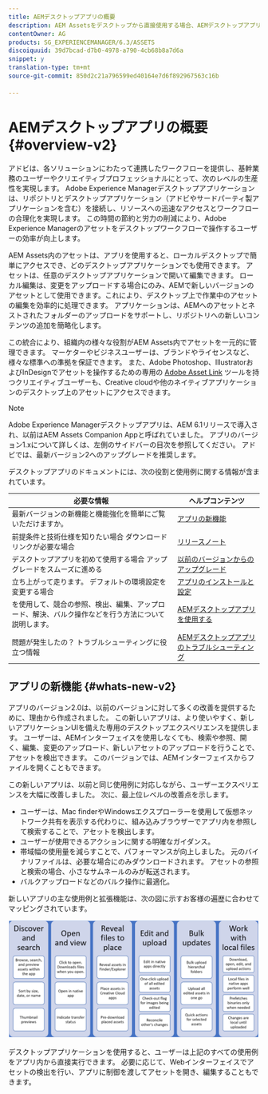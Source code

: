 ```yaml
---
title: AEMデスクトップアプリの概要
description: AEM Assetsをデスクトップから直接使用する場合、AEMデスクトップアプリを使用してクリエイティブユーザーのアセット管理ワークフローを最適化する方法について説明します。
contentOwner: AG
products: SG_EXPERIENCEMANAGER/6.3/ASSETS
discoiquuid: 39d7bcad-d7b0-4978-a790-4cb68b8a7d6a
snippet: y
translation-type: tm+mt
source-git-commit: 850d2c21a796599ed40164e7d6f892967563c16b

---
```



# AEMデスクトップアプリの概要 {#overview-v2}

アドビは、各ソリューションにわたって連携したワークフローを提供し、基幹業務のユーザーやクリエイティブプロフェッショナルにとって、次のレベルの生産性を実現します。 Adobe Experience Managerデスクトップアプリケーションは、リポジトリとデスクトップアプリケーション（アドビやサードパーティ製アプリケーションを含む）を接続し、リソースへの迅速なアクセスとワークフローの合理化を実現します。 この時間の節約と労力の削減により、Adobe Experience Managerのアセットをデスクトップワークフローで操作するユーザーの効率が向上します。

AEM Assets内のアセットは、アプリを使用すると、ローカルデスクトップで簡単にアクセスでき、どのデスクトップアプリケーションでも使用できます。 アセットは、任意のデスクトップアプリケーションで開いて編集できます。 ローカル編集は、変更をアップロードする場合にのみ、AEMで新しいバージョンのアセットとして使用できます。これにより、デスクトップ上で作業中のアセットの編集を効率的に処理できます。 アプリケーションは、AEMへのアセットとネストされたフォルダーのアップロードをサポートし、リポジトリへの新しいコンテンツの追加を簡略化します。

この統合により、組織内の様々な役割がAEM Assets内でアセットを一元的に管理できます。 マーケターやビジネスユーザーは、ブランドやライセンスなど、様々な標準への準拠を保証できます。 また、Adobe Photoshop、IllustratorおよびInDesignでアセットを操作するための専用の [Adobe Asset Link](https://www.adobe.com/marketing/experience-manager-assets/adobe-asset-link.html) ツールを持つクリエイティブユーザーも、Creative cloudや他のネイティブアプリケーションのデスクトップ上のアセットにアクセスできます。

>[!NOTE]
>
>Adobe Experience Managerデスクトップアプリは、AEM 6.1リリースで導入され、以前はAEM Assets Companion Appと呼ばれていました。 アプリのバージョン1.xについて詳しくは、左側のサイドバーの目次を参照してください。 アドビでは、最新バージョン2へのアップグレードを推奨します。

デスクトップアプリのドキュメントには、次の役割と使用例に関する情報が含まれています。

| 必要な情報 | ヘルプコンテンツ |
|-------------------------------------------------------------------------------------------------------|------------------------------------------------------------|
| 最新バージョンの新機能と機能強化を簡単にご覧いただけますか。 | [アプリの新機能](#whats-new-v2) |
| 前提条件と技術仕様を知りたい場合 ダウンロードリンクが必要な場合 | [リリースノート](release-notes.md) |
| デスクトップアプリを初めて使用する場合 アップグレードをスムーズに進める | [以前のバージョンからのアップグレード](install-upgrade.md#upgrade-from-previous-version) |
| 立ち上がって走ります。 デフォルトの環境設定を変更する場合 | [アプリのインストールと設定](install-upgrade.md) |
| を使用して、競合の参照、検出、編集、アップロード、解決、バルク操作などを行う方法について説明します。 | [AEMデスクトップアプリを使用する](using.md) |
| 問題が発生したの？ トラブルシューティングに役立つ情報 | [AEMデスクトップアプリのトラブルシューティング](troubleshoot.md) |

## アプリの新機能 {#whats-new-v2}

アプリのバージョン2.0は、以前のバージョンに対して多くの改善を提供するために、理由から作成されました。 この新しいアプリは、より使いやすく、新しいアプリケーションUIを備えた専用のデスクトップエクスペリエンスを提供します。 ユーザーは、AEMインターフェイスを使用しなくても、検索や参照、開く、編集、変更のアップロード、新しいアセットのアップロードを行うことで、アセットを検出できます。 このバージョンでは、AEMインターフェイスからファイルを開くこともできます。

この新しいアプリは、以前と同じ使用例に対応しながら、ユーザーエクスペリエンスを大幅に改善しました。 次に、最上位レベルの改善点を示します。

* ユーザーは、Mac finderやWindowsエクスプローラーを使用して仮想ネットワーク共有を表示する代わりに、組み込みブラウザーでアプリ内を参照して検索することで、アセットを検出します。
* ユーザーが使用できるアクションに関する明確なガイダンス。
* 帯域幅の使用量を減らすことで、パフォーマンスが向上しました。 元のバイナリファイルは、必要な場合にのみダウンロードされます。 アセットの参照と検索の場合、小さなサムネールのみが転送されます。
* バルクアップロードなどのバルク操作に最適化。

新しいアプリの主な使用例と拡張機能は、次の図に示すお客様の遍歴に合わせてマッピングされています。

![AEMデスクトップアプリの新機能](assets/do-not-localize/whats-new-desktop-app-v2.png)

デスクトップアプリケーションを使用すると、ユーザーは上記のすべての使用例をアプリ内から直接実行できます。 必要に応じて、Webインターフェイスでアセットの検出を行い、アプリに制御を渡してアセットを開き、編集することもできます。
